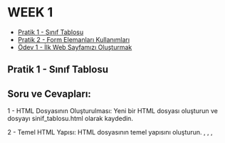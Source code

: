 # WEEK 1

- [Pratik 1 - Sınıf Tablosu](#pratik-1---sınıf-tablosu)
- [Pratik 2 - Form Elemanları Kullanımları](#pratik-2---form-elemanları-kullanımları)
- [Ödev 1 - İlk Web Sayfamızı Oluşturmak](#ödev-1---i̇lk-web-sayfamızı-oluşturmak)

## Pratik 1 - Sınıf Tablosu

## Soru ve Cevapları:

1 - HTML Dosyasının Oluşturulması: Yeni bir HTML dosyası oluşturun ve dosyayı sinif_tablosu.html olarak kaydedin.

2 - Temel HTML Yapısı: HTML dosyasının temel yapısını oluşturun. <html>, <head>, <body>, <title> ve <style> etiketlerini doğru bir şekilde kullanın.

```HTML
  <!DOCTYPE html>
<html lang="en">
<head>
    <meta charset="UTF-8">
    <meta name="viewport" content="width=device-width, initial-scale=1.0">
    <title>Sinif Tablosu</title>  <!-- Sayfa basligi burada degistirilmistir -->
</head>
<body>

</body>
</html>
```

3 - Sayfa Başlığı: Sayfanın başlığı olarak "Sınıf Tablosu" ifadesini kullanın ve h1 etiketi ile sayfa başlığını belirleyin.

4 - Tablonun Oluşturulması: <table> etiketi ile bir tablo oluşturun. Tabloya başlık (header) satırı ekleyin ve dört sütun başlığı tanımlayın: "Öğrenci Numarası", "Adı", "Soyadı" ve "Notu".

```HTML
<table style="width: 100%">
      <thead style="background-color: aqua">
        <th style="border: 1px solid black; padding: 15px">Ogrenci Numarasi</th>
        <th style="border: 1px solid black; padding: 15px">Adi</th>
        <th style="border: 1px solid black; padding: 15px">Soyadi</th>
        <th style="border: 1px solid black; padding: 15px">Notu</th>
        <th style="border: 1px solid black; padding: 15px">Dogum gunu</th>
      </thead>
```

5 - Öğrenci Bilgileri: Tabloya en az 5 öğrenci ekleyin. Her öğrenci için "Öğrenci Numarası", "Adı", "Soyadı" ve "Notu" bilgilerini doldurun.

```HTML
        <tr>
          <td style="border: 1px solid black; padding: 15px">101</td>
          <td style="border: 1px solid black; padding: 15px">Aysel</td>
          <td style="border: 1px solid black; padding: 15px">Bilmez</td>
          <td style="border: 1px solid black; padding: 15px">90</td>
          <td style="border: 1px solid black; padding: 15px">1998</td>
        </tr>
```

6 - Tablo Stilinin Belirlenmesi: Tabloya bazı temel stiller uygulayın:

     * Tablonun genişliğini yüzde 100 yapın.
      ```HTML
      <table style="width: 100%">
      ```
     * Hücrelerin (th, td) kenarlıklarını belirleyin ve padding (iç boşluk) ekleyin.
      ```HTML
      <td style="border: 1px solid black; padding: 15px">101</td>
      ```
     * Tablo başlık satırının (th) arka plan rengini belirleyin.
      ```HTML
      <thead style="background-color: aqua">
      ```

7 - Yeni Öğrenciler Ekleme: Tabloya en az 3 öğrenci daha ekleyin. Yeni öğrencilerin "Öğrenci Numarası", "Adı", "Soyadı" ve "Notu" bilgilerini doldurun.

8 - Yeni Sütun Ekleme: Tabloya yeni bir sütun ekleyerek öğrencilerin "Doğum Tarihi" bilgilerini ekleyin. Hem başlık satırına hem de her öğrenci için doğum tarihi bilgisi ekleyin.

## Pratik 2 - Form Elemanları Kullanımları

## Soru ve Cevapları:

1. Kullanıcının adını ve soyadını girebileceği iki metin kutusu.

```HTML
        <div>
          <label for="name">İsim:</label>
          <input type="text" id="name" />
        </div>
        <br />
        <div>
          <label for="surname">Soyisim:</label>
          <input type="text" id="surname" />
        </div>
```

2. Kullanıcının e-posta adresini girebileceği bir e-posta giriş alanı.

```HTML
        <div>
          <label for="email">Email:</label>
          <input type="email" id="email" />
        </div>
```

3. Kullanıcının parolasını girebileceği bir parola giriş alanı.

```HTML
        <div>
          <label for="password">Şifre</label>
          <input type="password" id="password" />
        </div>
```

4. Kullanıcının cinsiyetini seçebileceği iki radyo düğmesi (Erkek ve Kadın).

```HTML
        <div>
          <label for="gender">Cinsiyet</label>
          <input type="radio" id="female" /> Kadın
          <input type="radio" id="male" /> Erkek
        </div>
```

5. Kullanıcının bir dizi seçenek arasından favori meyvesini seçebileceği bir açılır liste (örneğin, Elma, Muz, Çilek).

```HTML
        <div>
          <label for="fruit">En sevdiğin meyve:</label>
          <select id="fruit">
            <option value="select">Seçiniz...</option>
            <option value="Apple">Elma</option>
            <option value="Banana">Muz</option>
            <option value="Pineapple">Ananas</option>
          </select>
        </div>
```

6. Kullanıcının bir mesaj yazabileceği bir metin alanı.

```HTML
        <div>
          <label for="message">Mesajınız:</label>
          <textarea id="message" rows="5" cols="30"></textarea>
        </div>
```

7. Tüm bilgileri göndermek için bir "Gönder" düğmesi.

```HTML
        <div>
          <button type="submit">Gönder</button>
          <button type="reset">Temizle</button>
        </div>
```

## Ödev 1 - İlk Web Sayfamızı Oluşturmak

## Soru ve Cevapları:

1. Genel Yapı:

Sayfanızın temel yapısını oluşturmak için HTML5 doküman yapısını kullanın.
head etiketinin içinde sayfanızın başlığı ve karakter seti  olmalıdır.

```HTML
<!DOCTYPE html>
<html lang="en">
  <head>
    <meta charset="UTF-8" />
    <meta name="viewport" content="width=device-width, initial-scale=1.0" />
    <title>Özgecmişim</title>
  </head>
```

2. Sayfanızın en üstünde bir ana başlık  bulunmalıdır. Bu başlık adınızı içermelidir.

```HTML
    <h1 style="text-align: center; color: blueviolet">Aysel Bilmez</h1>
```

Alt başlıklar  kullanarak CV’nizin bölümlerini  düzenleyin.

```HTML
<h2 style="color: navy">Summary</h2>
```

Her bölümde en az bir paragraf olmalıdır. 

```HTML
<p style="text-align: justify">
        Former R&D Food Engineer transitioning into software development,
        leveraging strong analytical skills and experience in customer-focused
        projects and teamwork. Skilled in .NET Frameworks, ASP.NET, .NET API,
        and SQL, with hands-on experience designing user-centered web
        applications. Continuously learning and adapting by utilizing diverse
        resources, with a strong belief in the importance of growth and staying
        agile in a fast-changing field. Fluent in English and Turkish, ready to
        contribute to impactful software projects with a detail-oriented and
        innovative approach.
</p>
```

3. En az bir sıralı liste ve bir sırasız liste  kullanın.

```HTML
<ol>
        <li>Turkish (Native)</li>
        <li>English (Fluent)</li>
      </ol>
```

```HTML
<ul>
        <li>Gaining proficiency in Full-Stack Technologies.</li>
        <li>
          Building and optimizing full-stack web applications with a
          user-centric approach.
        </li>
        <li>
          Applying problem-solving skills to debug and enhance web application
          performance.
        </li>
      </ul>
```

4. Sayfanızda en az bir tane resim  kullanın. 

```HTML
 <img
        src="https://store.patika.dev/userFiles/aysbi/userfiles/profilepicture-zEe73P6i"
        alt="Aysel Bilmez"
        width="300"
      />
```

En az iki farklı sayfaya veya web sitesine bağlantı ekleyin.

```HTML
<p style="text-align: center">
        <a
          href="mailto:aybilmez@gmail.com"
          style="color: black; text-decoration: none"
          >Email</a
        >
        |
        <a href="tel:+905397844110" style="color: black; text-decoration: none"
          >Telefon Numarası</a
        >
        |
        <a
          href="https://www.linkedin.com/in/ayselbilmez/"
          style="color: black; text-decoration: none"
          >Linkedin</a
        >
        |
        <a
          href="https://github.com/aysbi"
          style="color: black; text-decoration: none"
          >GitHub</a>
```

5. Sayfanızda en az bir tane iframe kullanarak başka bir web sayfasını veya içeriği entegre edin. 

```HTML
<iframe
          src="https://www.google.com/maps/embed?pb=!1m18!1m12!1m3!1d3153.0177463439167!2d35.32131718468505!3d37.00167077979803!2m3!1f0!2f0!3f0!3m2!1i1024!2i768!4f13.1!3m3!1m2!1s0x1521c6d014c081ff%3A0x37aab8c8ca021c29!2sAdana!5e0!3m2!1str!2str!4v1674698172202!5m2!1str!2str"
          width="600"
          height="450"
          frameborder="0"
          style="border: 0"
          allowfullscreen=""
          aria-hidden="false"
          tabindex="0"
        ></iframe>
```

6. Sayfanızın içinde CSS kullanarak (örneğin, style etiketi içinde) en azından temel stiller uygulayın

```HTML
<p style="text-align: center">
```

7. Sayfanızın düzenini iyi düşünün. İçeriğinizi bölümlere ayırarak düzenli ve okunabilir hale getirin.

div veya section etiketlerini kullanarak bölümler oluşturabilirsiniz.
```HTML
<div>
      <h2 style="color: navy">Summary</h2>
      <p style="text-align: justify">
        Former R&D Food Engineer transitioning into software development,
        leveraging strong analytical skills and experience in customer-focused
        projects and teamwork. Skilled in .NET Frameworks, ASP.NET, .NET API,
        and SQL, with hands-on experience designing user-centered web
        applications. Continuously learning and adapting by utilizing diverse
        resources, with a strong belief in the importance of growth and staying
        agile in a fast-changing field. Fluent in English and Turkish, ready to
        contribute to impactful software projects with a detail-oriented and
        innovative approach.
      </p>
</div>
```

## Ödev 2 - Kişisel Blog Sayfası Oluşturma

## Soru ve Cevapları:

1. Sayfanızın temel yapısını oluşturmak için HTML5 doküman yapısını kullanın.

head etiketinin içinde sayfanızın başlığı title ve karakter seti meta charset="UTF-8" olmalıdır.

```HTML
<!DOCTYPE html>
<html lang="tr">
  <head>
    <meta charset="UTF-8" />
    <meta name="viewport" content="width=device-width, initial-scale=1.0" />
    <title>Kişisel Blog</title>
  </head>
  <body>
    <header>
      <h1>Yazılım ve Eğlence Blogu</h1>
    </header>
```

2. Sayfanızın en üstünde blogunuzun adını içeren bir ana başlık h1 olmalıdır.

Her blog yazısı için bir başlık h2 ve bir paragraf p ekleyin. En az üç blog yazısı ekleyin.

```HTML

 <header>
      <h1>Yazılım ve Eğlence Blogu</h1>
    </header>

    <section>
      <article>
        <h2>
          RESTful API: Çayınızı Kahvenizi Hazırlayın, Çünkü O Bir Servis! ☕
        </h2>
        <p>
          Bir sabah uyandınız ve "Ben bir RESTful API yazacağım!" dediniz. Ama
          API neydi? Rest mi ediyordu? Yoksa kahvaltıda mı servis ediliyordu? 🤔
          Gelin, bu karmaşık gibi görünen ama aslında çok eğlenceli olan konuyu
          basit ve eğlenceli bir şekilde açıklayalım!
        </p>
        </article>
        </section>
```

3. Her blog yazısında en az bir sırasız liste ul veya sıralı liste ol kullanarak önemli noktaları veya maddeleri listeleyin.

```HTML
<ul>
          <li>Sen: "Merhaba, bir büyük boy pizza istiyorum."</li>
          <li>Pizzacı: "Tamam, siparişiniz alındı!"</li>
          <li>(Bir süre sonra kapı çalar)</li>
          <li>Pizzacı: "Buyurun, sıcak ve taze pizzanız geldi!"</li>
        </ul>
```

4. Her blog yazısına en az bir görsel img ekleyin ve alt özniteliğini doldurun.

```HTML
       <img
          src="https://img.sepetkey.com/album/italiandipizza/urunler/IrAWB6JxqcQYG2S20Cwg.png"
          alt="Bir dilim pizza resmi"
          width="300"
        />
```

Blog yazılarının içinde başka sayfalara veya kaynaklara bağlantılar a ekleyin. En az iki bağlantı olmalıdır.

<a href="https://developer.mozilla.org/tr/docs/Glossary/REST"
            >RESTful API hakkında daha fazla bilgi için buraya tıklayın!</a
          >
